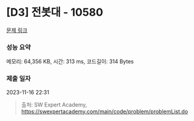 # [D3] 전봇대 - 10580 

[문제 링크](https://swexpertacademy.com/main/code/problem/problemDetail.do?contestProbId=AXO8QBw6Qu4DFAXS) 

### 성능 요약

메모리: 64,356 KB, 시간: 313 ms, 코드길이: 314 Bytes

### 제출 일자

2023-11-16 22:31



> 출처: SW Expert Academy, https://swexpertacademy.com/main/code/problem/problemList.do